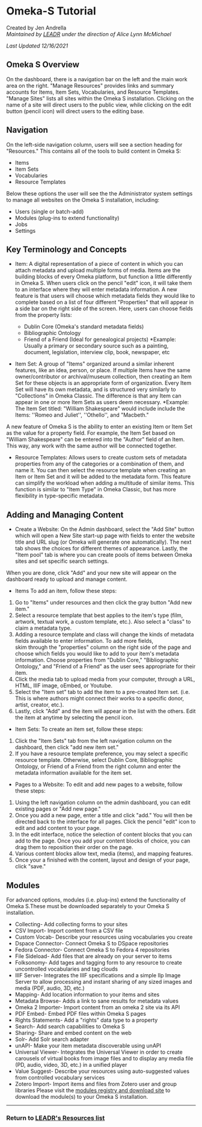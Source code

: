 # Omeka-S Tutorial
Created by Jen Andrella
<br>*Maintained by [LEADR](http://leadr.msu.edu/) under the direction of Alice Lynn McMichael*

*Last Updated 12/16/2021*

## Omeka S Overview

On the dashboard, there is a navigation bar on the left and the main work area on the right.  "Manage Resources" provides links and summary accounts for Items, Item Sets, Vocabularies, and Resource Templates. "Manage Sites" lists all sites within the Omeka S installation.  Clicking on the name of a site will direct users to the public view, while clicking on the edit button (pencil icon) will direct users to the editing base.  

## Navigation

On the left-side navigation column, users will see a section heading for "Resources."  This contains all of the tools to build content in Omeka S:
* Items
* Item Sets
* Vocabularies
* Resource Templates

Below these options the user will see the the Administrator system settings to manage all websites on the Omeka S installation, including:
* Users (single or batch-add)
* Modules (plug-ins to extend functionality)
* Jobs
* Settings

## Key Terminology and Concepts

* Item:  A digital representation of a piece of content in which you can attach metadata and upload multiple forms of media.  Items are the building blocks of every Omeka platform, but function a little differently in Omeka S. When users click on the pencil "edit" icon, it will take them to an interface where they will enter metadata information. A new feature is that users will choose which metadata fields they would like to complete based on a list of four different "Properties" that will appear in a side bar on the right side of the screen. Here, users can choose fields from the property lists:
  * Dublin Core (Omeka's standard metadata fields)
  * Bibliographic Ontology
  * Friend of a Friend (Ideal for genealogical projects)
  *Example: Usually a primary or secondary source such as a painting, document, legislation, interview clip, book, newspaper, etc

* Item Set: A group of "Items"  organized around a similar inherent features, like an idea, person, or place.  If multiple Items have the same owner/contributor or archival/museum collection, then creating an Item Set for these objects is an appropriate form of organization. Every Item Set will have its own metadata, and is structured very similarly to "Collections" in Omeka Classic.  The difference is that any Item can appear in one or more Item Sets as users deem necessary.
*Example: The Item Set titled: "William Shakespeare" would include include the Items: ''Romeo and Juliet'', ''Othello'', and "Macbeth."

A new feature of Omeka S is the ability to enter an existing Item or Item Set as the value for a property field.  For example, the Item Set based on "William Shakespeare" can be entered into the "Author" field of an Item. This way, any work with the same author will be connected together.

* Resource Templates: Allows users to create custom sets of metadata properties from any of the categories or a combination of them, and name it. You can then select the resource template when creating an Item or Item Set and it will be added to the metadata form. This feature can simplify the workload when adding a multitude of similar items. This function is similar to "Item Type" in Omeka Classic, but has more flexibility in type-specific metadata.

## Adding and Managing Content

* Create a Website:  On the Admin dashboard, select the "Add Site" button which will open a New Site start-up page with fields to enter the website title and URL slug (or Omeka will generate one automatically). The next tab shows the choices for different themes of appearance. Lastly, the "Item pool" tab is where you can create pools of items between Omeka sites and set specific search settings.

When you are done, click "Add" and your new site will appear on the dashboard ready to upload and manage content.

* Items
To add an item, follow these steps:
1. Go to "Items" under resources and then click the gray button "Add new item."
2. Select a resource template that best applies to the item's type (film, artwork, textual work, a custom template, etc.).  Also select a "class" to claim a metadata type.  
3. Adding a resource template and class will change the kinds of metadata fields available to enter information. To add more fields,     
   skim through the "properties" column on the right side of the page and choose which fields you would like to add to your item's
   metadata information.  Choose properties from "Dublin Core," "Bibliographic Ontology," and "Friend of a Friend" as the user sees
   appropriate for their item.
4. Click the media tab to upload media from your computer, through a URL, HTML, IIIF image, oEmbed, or Youtube.  
5. Select the "Item set" tab to add the item to a pre-created Item set. (i.e.  This is where authors might connect their works to a
   specific donor, artist, creator, etc.).
6. Lastly, click "Add" and the item will appear in the list with the others.  Edit the item at anytime by selecting the pencil icon.

* Item Sets:
To create an item set, follow these steps:
1. Click the "Item Sets" tab from the left navigation column on the dashboard, then click "add new item set."
2. If you have a resource template preference, you may select a specific resource template. Otherwise, select Dublin Core, Bibliographic Ontology, or Friend of a Friend from the right column and enter the metadata information available for the item set.  

* Pages to a Website:
To edit and add new pages to a website, follow these steps:
1. Using the left navigation column on the admin dashboard, you can edit existing pages or "Add new page."
2. Once you add a new page, enter a title and click "add." You will then be directed back to the interface for all pages.  Click the pencil "edit" icon to edit and add content to your page.
3. In the edit interface, notice the selection of content blocks that you can add to the page.  Once you add your content blocks of choice, you can drag them to reposition their order on the page.  
4. Various content blocks allow text, media (items), and mapping features.  
5. Once your a finished with the content, layout and design of your page, click "save."

## Modules

For advanced options, modules (i.e. plug-ins) extend the functionality of Omeka S.These must be downloaded separately to your Omeka S installation.
  * Collecting- Add collecting forms to your sites
  * CSV Import- Import content from a CSV file
  * Custom Vocab- Describe your resources using vocabularies you create
  * Dspace Connector- Connect Omeka S to DSpace repositories
  * Fedora Connector- Connect Omeka S to Fedora 4 repositories
  * File Sideload- Add files that are already on your server to items
  * Folksonomy- Add tages and tagging form to any resource to create uncontrolled vocabularies and tag clouds
  * IIIF Server- Integrates the IIIF specifications and a simple IIp Image Server to allow processing and instant sharing of any sized
    images and media (PDF, audio, 3D, etc.)
  * Mapping- Add location information to your items and sites
  * Metadata Browse- Adds a link to sane results for metadata values
  * Omeka 2 Importer- Import content from an omeka 2 site via its API
  * PDF Embed- Embed PDF files within Omeka S pages
  * Rights Statements- Add a "rights" data type to a property
  * Search- Add search capabilities to Omeka S
  * Sharing- Share and embed content on the web
  * Solr- Add Solr search adapter
  * unAPI- Make your item metadata discoverable using unAPI
  * Universal Viewer- Integrates the Universal Viewer in order to create carousels of virtual books from image files and to display any
    media file (PD, audio, video, 3D, etc.) in a unified player
  * Value Suggest- Describe your resources using auto-suggested values from controlled vocabulary services
  * Zotero Import- Import items and files from Zotero user and group libraries
Please visit the [modules registry and download site](https://omeka.org/s/modules/) to download the module(s) to your Omeka S installation.

-----
### Return to [LEADR's Resources list](https://leadr-msu.github.io/)
